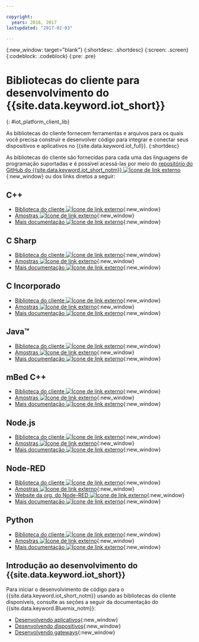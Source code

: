 ```yaml
---

copyright:
  years: 2016, 2017
lastupdated: "2017-02-03"

---
```


{:new_window: target="blank"}
{:shortdesc: .shortdesc}
{:screen: .screen}
{:codeblock: .codeblock}
{:pre: .pre}

# Bibliotecas do cliente para desenvolvimento do {{site.data.keyword.iot_short}}
{: #iot_platform_client_lib}

As bibliotecas do cliente fornecem ferramentas e arquivos para os quais você precisa construir e desenvolver código para integrar e conectar seus dispositivos e aplicativos no {{site.data.keyword.iot_full}}.
{:shortdesc}

As bibliotecas do cliente são fornecidas para cada uma das linguagens de programação suportadas e é possível acessá-las por meio do [repositório do GitHub do {{site.data.keyword.iot_short_notm}} ![Ícone de link externo](../../icons/launch-glyph.svg)](https://github.com/ibm-watson-iot){:new_window} ou dos links diretos a seguir:

## C++

- [Biblioteca do cliente ![Ícone de link externo](../../icons/launch-glyph.svg)](https://github.com/ibm-watson-iot/iot-cpp){:new_window}
- [Amostras ![Ícone de link externo](../../icons/launch-glyph.svg)](https://github.com/ibm-watson-iot/iot-cpp/tree/master/samples){:new_window}
- [Mais documentação ![Ícone de link externo](../../icons/launch-glyph.svg)](https://github.com/ibm-watson-iot/iot-cpp/blob/master/README.md){:new_window}

## C Sharp
- [Biblioteca do cliente ![Ícone de link externo](../../icons/launch-glyph.svg)](https://github.com/ibm-watson-iot/iot-csharp){:new_window}
- [Amostras ![Ícone de link externo](../../icons/launch-glyph.svg)](https://github.com/ibm-watson-iot/iot-csharp/tree/master/sample){:new_window}
- [Mais documentação ![Ícone de link externo](../../icons/launch-glyph.svg)](https://github.com/ibm-watson-iot/iot-csharp/blob/master/README.md){:new_window}

## C Incorporado

- [Biblioteca do cliente ![Ícone de link externo](../../icons/launch-glyph.svg)](https://github.com/ibm-watson-iot/iot-embeddedc){:new_window}
- [Amostras ![Ícone de link externo](../../icons/launch-glyph.svg)](https://github.com/ibm-watson-iot/iot-embeddedc/tree/master/samples){:new_window}
- [Mais documentação ![Ícone de link externo](../../icons/launch-glyph.svg)](https://github.com/ibm-watson-iot/iot-embeddedc/blob/master/README.md){:new_window}


## Java™
- [Biblioteca do cliente ![Ícone de link externo](../../icons/launch-glyph.svg)](https://github.com/ibm-watson-iot/iot-java){:new_window}
- [Amostras ![Ícone de link externo](../../icons/launch-glyph.svg)](https://github.com/ibm-watson-iot/iot-java#samples){:new_window}
- [Mais documentação ![Ícone de link externo](../../icons/launch-glyph.svg)](https://github.com/ibm-watson-iot/iot-java/blob/master/README.md){:new_window}

## mBed C++

- [Biblioteca do cliente ![Ícone de link externo](../../icons/launch-glyph.svg)](https://developer.mbed.org/teams/IBM_IoT/code/IBMIoTF/){:new_window}
- [Amostras ![Ícone de link externo](../../icons/launch-glyph.svg)](https://developer.mbed.org/teams/IBM_IoT/code/IBMIoTClientLibrarySample/){:new_window}
- [Mais documentação ![Ícone de link externo](../../icons/launch-glyph.svg)](http://iotf.readthedocs.io/en/latest/devices/libraries/mbedcpp.html){:new_window}

## Node.js
- [Biblioteca do cliente ![Ícone de link externo](../../icons/launch-glyph.svg)](https://github.com/ibm-watson-iot/iot-nodejs){:new_window}
- [Amostras ![Ícone de link externo](../../icons/launch-glyph.svg)](https://github.com/ibm-watson-iot/iot-nodejs/tree/master/samples){:new_window}
- [Mais documentação ![Ícone de link externo](../../icons/launch-glyph.svg)](https://github.com/ibm-watson-iot/iot-nodejs/blob/master/README.md){:new_window}

## Node-RED
- [Biblioteca do cliente ![Ícone de link externo](../../icons/launch-glyph.svg)](https://github.com/ibm-watson-iot/iot-nodered){:new_window}
- [Amostras ![Ícone de link externo](../../icons/launch-glyph.svg)](https://github.com/ibm-watson-iot/iot-nodered/tree/master/samples/rpi){:new_window}
- [Website da org. do Node-RED ![Ícone de link externo](../../icons/launch-glyph.svg)](http://nodered.org/){:new_window}
- [Mais documentação ![Ícone de link externo](../../icons/launch-glyph.svg)](https://github.com/ibm-watson-iot/iot-nodered/blob/master/README.md){:new_window}

## Python
- [Biblioteca do cliente ![Ícone de link externo](../../icons/launch-glyph.svg)](https://github.com/ibm-watson-iot/iot-python){:new_window}
- [Amostras ![Ícone de link externo](../../icons/launch-glyph.svg)](https://github.com/ibm-watson-iot/iot-python/tree/master/samples){:new_window}
- [Mais documentação ![Ícone de link externo](../../icons/launch-glyph.svg)](https://github.com/ibm-watson-iot/iot-python/blob/master/README.rst){:new_window}

## Introdução ao desenvolvimento do {{site.data.keyword.iot_short}}

Para iniciar o desenvolvimento de código para o {{site.data.keyword.iot_short_notm}} usando as bibliotecas do cliente disponíveis, consulte as seções a seguir da documentação do {{site.data.keyword.Bluemix_notm}}:

- [Desenvolvendo aplicativos](applications/api.html){:new_window}
- [Desenvolvendo dispositivos](devices/api.html){:new_window}
- [Desenvolvendo gateways](gateways/mqtt.html){:new_window}
